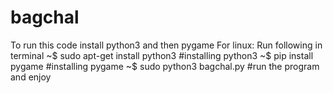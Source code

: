 # bagchal

To run this code install python3 and then pygame
For linux:
 Run following in terminal
  ~$ sudo apt-get install python3       #installing python3 
  ~$ pip install pygame                 #installing pygame
  ~$ sudo python3 bagchal.py            #run the program and enjoy
